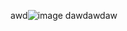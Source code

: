 awd![image](https://github.com/caiakos/CC1/assets/104407618/68640755-cc7e-4757-b08b-f16d0d406767)
dawdawdaw 
